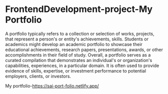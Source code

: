 # FrontendDevelopment-project-My Portfolio

A portfolio typically refers to a collection or selection of works, projects, that represent a person's or entity's achievements, skills.
Students or academics might develop an academic portfolio to showcase their educational achievements, research papers, presentations, awards, or other accomplishments in their field of study.
Overall, a portfolio serves as a curated compilation that demonstrates an individual's or organization's capabilities, experiences, in a particular domain. It is often used to provide evidence of skills, expertise, or investment performance to potential employers, clients, or investors.

My portfolio-https://sai-port-folio.netlify.app/
